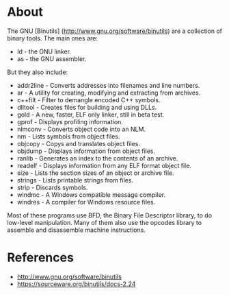 # About

The GNU [Binutils] (http://www.gnu.org/software/binutils) are a collection of binary tools. The main ones are:

* ld - the GNU linker.
* as - the GNU assembler.

But they also include:

* addr2line - Converts addresses into filenames and line numbers.
* ar - A utility for creating, modifying and extracting from archives.
* c++filt - Filter to demangle encoded C++ symbols.
* dlltool - Creates files for building and using DLLs.
* gold - A new, faster, ELF only linker, still in beta test.
* gprof - Displays profiling information.
* nlmconv - Converts object code into an NLM.
* nm - Lists symbols from object files.
* objcopy - Copys and translates object files.
* objdump - Displays information from object files.
* ranlib - Generates an index to the contents of an archive.
* readelf - Displays information from any ELF format object file.
* size - Lists the section sizes of an object or archive file.
* strings - Lists printable strings from files.
* strip - Discards symbols.
* windmc - A Windows compatible message compiler.
* windres - A compiler for Windows resource files.

Most of these programs use BFD, the Binary File Descriptor library, to do low-level manipulation. Many of them also use the opcodes library to assemble and disassemble machine instructions.

# References

* http://www.gnu.org/software/binutils
* https://sourceware.org/binutils/docs-2.24
